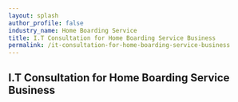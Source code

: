 ```yaml
---
layout: splash 
author_profile: false 
industry_name: Home Boarding Service
title: I.T Consultation for Home Boarding Service Business
permalink: /it-consultation-for-home-boarding-service-business
---
```


## I.T Consultation for Home Boarding Service Business
